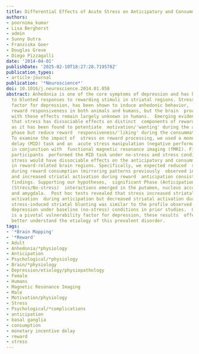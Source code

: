 ```yaml
---
title: Differential Effects of Acute Stress on Anticipatory and Consummatory Phases of Reward Processing
authors:
- poornima_kumar
- Lisa Berghorst
- admin
- Sunny Dutra
- Franziska Goer
- Douglas Greve
- Diego Pizzagalli
date: '2014-04-01'
publishDate: '2025-02-10T18:27:28.719578Z'
publication_types:
- article-journal
publication: '*Neuroscience*'
doi: 10.1016/j.neuroscience.2014.01.058
abstract: Anhedonia is one of the core symptoms of depression and has been linked
  to blunted responses to rewarding stimuli in striatal regions. Stress, a key  vulnerability
  factor for depression, has been shown to induce anhedonic behavior,  including reduced
  reward responsiveness in both animals and humans, but the brain  processes associated
  with these effects remain largely unknown in humans.  Emerging evidence suggests
  that stress has dissociable effects on distinct  components of reward processing,
  as it has been found to potentiate  motivation/'wanting' during the anticipatory
  phase but reduce reward  responsiveness/'liking' during the consummatory phase.
  To examine the impact of  stress on reward processing, we used a monetary incentive
  delay (MID) task and an  acute stress manipulation (negative performance feedback)
  in conjunction with  functional magnetic resonance imaging (fMRI). Fifteen healthy
  participants  performed the MID task under no-stress and stress conditions. We hypothesized  that
  stress would have dissociable effects on the anticipatory and consummatory  phases
  in reward-related brain regions. Specifically, we expected reduced  striatal responsiveness
  during reward consumption (mirroring patterns previously  observed in clinical depression)
  and increased striatal activation during reward  anticipation consistent with non-human
  findings. Supporting our hypotheses,  significant Phase (Anticipation/Consumption)×Stress
  (Stress/No-stress)  interactions emerged in the putamen, nucleus accumbens, caudate
  and amygdala.  Post hoc tests revealed that stress increased striatal and amygdalar
  activation  during anticipation but decreased striatal activation during consumption.  Importantly,
  stress-induced striatal blunting was similar to the profile observed  in clinical
  depression under baseline (no-stress) conditions in prior studies.  Given that stress
  is a pivotal vulnerability factor for depression, these results  offer insight to
  better understand the etiology of this prevalent disorder.
tags:
- '*Brain Mapping'
- '*Reward'
- Adult
- Anhedonia/*physiology
- Anticipation
- Psychological/*physiology
- Brain/*physiology
- Depression/etiology/physiopathology
- Female
- Humans
- Magnetic Resonance Imaging
- Male
- Motivation/physiology
- Stress
- Psychological/*complications
- anticipation
- basal ganglia
- consumption
- monetary incentive delay
- reward
- stress
---
```

